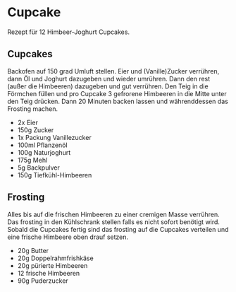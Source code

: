 # Cupcake

Rezept für 12 Himbeer-Joghurt Cupcakes.

## Cupcakes

Backofen auf 150 grad Umluft stellen. Eier und (Vanille)Zucker verrühren, dann Öl und Joghurt dazugeben und wieder umrühren. Dann den rest (außer die Himbeeren) dazugeben und gut verrühren. Den Teig in die Förmchen füllen und pro Cupcake 3 gefrorene Himbeeren in die Mitte unter den Teig drücken. Dann 20 Minuten backen lassen und währenddessen das Frosting machen.

- 2x Eier
- 150g Zucker
- 1x Packung Vanillezucker
- 100ml Pflanzenöl
- 100g Naturjoghurt
- 175g Mehl
- 5g Backpulver
- 150g Tiefkühl-Himbeeren

## Frosting

Alles bis auf die frischen Himbeeren zu einer cremigen Masse verrühren. Das frosting in den Kühlschrank stellen falls es nicht sofort benötigt wird. Sobald die Cupcakes fertig sind das frosting auf die Cupcakes verteilen und eine frische Himbeere oben drauf setzen.

- 20g Butter
- 20g Doppelrahmfrishkäse
- 20g pürierte Himbeeren
- 12 frische Himbeeren
- 90g Puderzucker

